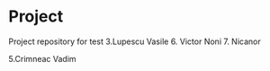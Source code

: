 # Project
Project repository for test
3.Lupescu Vasile
6. Victor Noni
7. Nicanor

5.Crimneac Vadim



